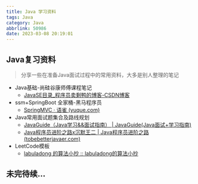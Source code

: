 ```yaml
---
title: Java 学习资料
tags: Java
category: Java
abbrlink: 50986
date: 2023-03-08 20:19:01
---
```


## Java复习资料

> 分享一些在准备Java面试过程中的常用资料，大多是别人整理的笔记

- Java基础-尚硅谷康师傅课程笔记
  - [JavaSE目录_程序员卖剩鸭的博客-CSDN博客](https://blog.csdn.net/PorkBird/article/details/113666542)
- ssm+SpringBoot 全家桶-黑马程序员
  - [SpringMVC · 语雀 (yuque.com)](https://www.yuque.com/kkuping/yuqzh2/nxtocy#CjngY)
- Java常用面试题集合及路线规划
  - [JavaGuide（Java学习&&面试指南） | JavaGuide(Java面试+学习指南)](https://javaguide.cn/home.html)
  - [Java程序员进阶之路x沉默王二 | Java程序员进阶之路 (tobebetterjavaer.com)](https://tobebetterjavaer.com/home.html)
- LeetCode模板
  - [labuladong 的算法小抄 :: labuladong的算法小抄](https://labuladong.github.io/algo/)



## 未完待续...
